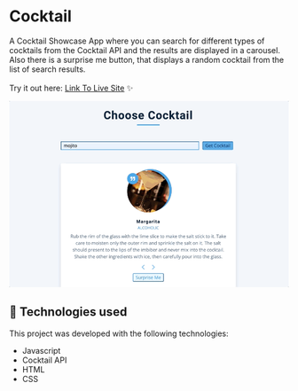 # Cocktail

A Cocktail Showcase App where you can search for different types of cocktails from the Cocktail API and the results are displayed in a carousel. Also there is a surprise me button, that displays a random cocktail from the list of search results.
<br><br>Try it out here: [Link To Live Site](https://beckygia.github.io/Cocktail/) ✨

![demo](https://github.com/beckygia/Cocktail/blob/main/cocktail.gif)

## 🚀 Technologies used

This project was developed with the following technologies:

- Javascript
- Cocktail API
- HTML
- CSS
